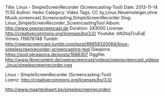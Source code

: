 Title: Linux - SimpleScreenRecorder (Screencasting-Tool)
Date: 2013-11-14 11:55
Author: Heiko
Category: Video
Tags: CC by,Linux,Neueinsteiger,ohne Musik,screencast,Screencasting,SimpleScreenRecorder
Slug: Linux_SimpleScreenRecorder_ScreencastingTool
Album: http://www.openscreencast.de
Duration: 243000
License: http://creativecommons.org/licenses/by/3.0/
Youtube: bN2bqTcuEqE
Vimeo: 119676748
Tumblr: http://openscreencast.tumblr.com/post/66959320064/linux-simplescreenrecorder-screencasting-tool
Diaspora: https://pod.geraspora.de/posts/1686307
Oggfile: http://www.librecontent.de/openscreencast/videos/openscreencast_videos_linux/simplescreenrecorder.ogg

Linux - SimpleScreenRecorder (Screencasting-Tool)  
Lizenz: <http://creativecommons.org/licenses/by/3.0/>  
  
<http://www.maartenbaert.be/simplescreenrecorder/>

